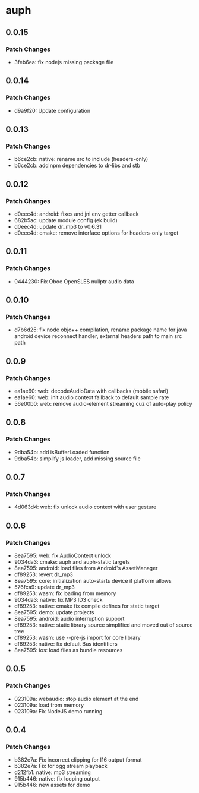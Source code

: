 # auph

## 0.0.15

### Patch Changes

- 3feb6ea: fix nodejs missing package file

## 0.0.14

### Patch Changes

- d9a9f20: Update configuration

## 0.0.13

### Patch Changes

- b6ce2cb: native: rename src to include (headers-only)
- b6ce2cb: add npm dependencies to dr-libs and stb

## 0.0.12

### Patch Changes

- d0eec4d: android: fixes and jni env getter callback
- 682b5ac: update module config (ek build)
- d0eec4d: update dr_mp3 to v0.6.31
- d0eec4d: cmake: remove interface options for headers-only target

## 0.0.11

### Patch Changes

- 0444230: Fix Oboe OpenSLES nullptr audio data

## 0.0.10

### Patch Changes

- d7b6d25: fix node objc++ compilation, rename package name for java android device reconnect handler, external headers path to main src path

## 0.0.9

### Patch Changes

- ea1ae60: web: decodeAudioData with callbacks (mobile safari)
- ea1ae60: web: init audio context fallback to default sample rate
- 56e00b0: web: remove audio-element streaming cuz of auto-play policy

## 0.0.8

### Patch Changes

- 9dba54b: add isBufferLoaded function
- 9dba54b: simplify js loader, add missing source file

## 0.0.7

### Patch Changes

- 4d063d4: web: fix unlock audio context with user gesture

## 0.0.6

### Patch Changes

- 8ea7595: web: fix AudioContext unlock
- 9034da3: cmake: auph and auph-static targets
- 8ea7595: android: load files from Android's AssetManager
- df89253: revert dr_mp3
- 8ea7595: core: initialization auto-starts device if platform allows
- 576fca9: update dr_mp3
- df89253: wasm: fix loading from memory
- 9034da3: native: fix MP3 ID3 check
- df89253: native: cmake fix compile defines for static target
- 8ea7595: demo: update projects
- 8ea7595: android: audio interruption support
- df89253: native: static library source simplified and moved out of source tree
- df89253: wasm: use --pre-js import for core library
- df89253: native: fix default Bus identifiers
- 8ea7595: ios: load files as bundle resources

## 0.0.5

### Patch Changes

- 023109a: webaudio: stop audio element at the end
- 023109a: load from memory
- 023109a: Fix NodeJS demo running

## 0.0.4

### Patch Changes

- b382e7a: Fix incorrect clipping for I16 output format
- b382e7a: Fix for ogg stream playback
- d212fb1: native: mp3 streaming
- 915b446: native: fix looping output
- 915b446: new assets for demo

